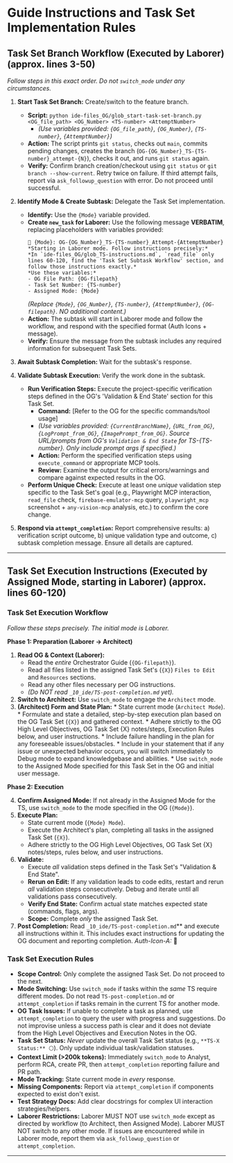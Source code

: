 # Guide Instructions and Task Set Implementation Rules



## Task Set Branch Workflow (Executed by Laborer) (approx. lines 3-50)

*Follow steps in this exact order. Do not `switch_mode` under any circumstances.*

1.  **Start Task Set Branch:** Create/switch to the feature branch.
    *   **Script:** `python ide-files_OG/glob_start-task-set-branch.py <OG_file_path> <OG_Number> <TS-number> <AttemptNumber>`
        *   *(Use variables provided: `{OG_file_path}`, `{OG_Number}`, `{TS-number}`, `{AttemptNumber}`)*
    *   **Action:** The script prints `git status`, checks out `main`, commits pending changes, creates the branch (`OG-{OG_Number}_TS-{TS-number}_attempt-{N}`), checks it out, and runs `git status` again.
    *   **Verify:** Confirm branch creation/checkout using `git status` or `git branch --show-current`. Retry twice on failure. If third attempt fails, report via `ask_followup_question` with error. Do not proceed until successful.

2.  **Identify Mode & Create Subtask:** Delegate the Task Set implementation.
    *   **Identify:** Use the `{Mode}` variable provided.
    *   **Create `new_task` for Laborer:** Use the following message **VERBATIM**, replacing placeholders with variables provided:
        ```
        🌿 {Mode}: OG-{OG_Number}_TS-{TS-number}_Attempt-{AttemptNumber}
        *Starting in Laborer mode. Follow instructions precisely:*
        *In `ide-files_OG/glob_TS-instructions.md`, `read_file` only lines 60-120, find the 'Task Set Subtask Workflow' section, and follow those instructions exactly.*
        *Use these variables:*
        - OG File Path: {OG-filepath}
        - Task Set Number: {TS-number}
        - Assigned Mode: {Mode}
        ```
        *(Replace `{Mode}`, `{OG_Number}`, `{TS-number}`, `{AttemptNumber}`, `{OG-filepath}`. NO additional content.)*
    *   **Action:** The subtask will start in Laborer mode and follow the workflow, and respond with the specified format (Auth Icons + message).
    *   **Verify:** Ensure the message from the subtask includes any required information for subsequent Task Sets.

3.  **Await Subtask Completion:** Wait for the subtask's response.

4.  **Validate Subtask Execution:** Verify the work done in the subtask.
    *   **Run Verification Steps:** Execute the project-specific verification steps defined in the OG's 'Validation & End State' section for this Task Set.
        *   **Command:** [Refer to the OG for the specific commands/tool usage]
        *   *(Use variables provided: `{CurrentBranchName}`, `{URL_from_OG}`, `{LogPrompt_from_OG}`, `{ImagePrompt_from_OG}`. Source URL/prompts from OG's `Validation & End State` for TS-{TS-number}. Only include prompt args if specified.)*
        *   **Action:** Perform the specified verification steps using `execute_command` or appropriate MCP tools.
        *   **Review:** Examine the output for critical errors/warnings and compare against expected results in the OG.
    *   **Perform Unique Check:** Execute at least one *unique* validation step specific to the Task Set's goal (e.g., Playwright MCP interaction, `read_file` check, `firebase-emulator-mcp` query, `playwright_mcp` screenshot + `any-vision-mcp` analysis, etc.) to confirm the core change.

5.  **Respond via `attempt_completion`:** Report comprehensive results: a) verification script outcome, b) unique validation type and outcome, c) subtask completion message. Ensure all details are captured.
-- -- --


























## Task Set Execution Instructions (Executed by Assigned Mode, starting in Laborer) (approx. lines 60-120)

### Task Set Execution Workflow
*Follow these steps precisely. The initial mode is Laborer.*

**Phase 1: Preparation (Laborer -> Architect)**

1.  **Read OG & Context (Laborer):**
    *   Read the *entire* Orchestrator Guide (`{OG-filepath}`).
    *   Read all files listed in the assigned Task Set's (`{X}`) `Files to Edit` and `Resources` sections.
    *   Read any other files necessary per OG instructions.
    *   *(Do NOT read `_10_ide/TS-post-completion.md` yet).*
2.  **Switch to Architect:** Use `switch_mode` to engage the `Architect` mode.
3.  **(Architect) Form and State Plan:** 
        *   State current mode (`Architect Mode`).
        *   Formulate and state a detailed, step-by-step execution plan based on the OG Task Set (`{X}`) and gathered context. 
            *   Adhere strictly to the OG High Level Objectives, OG Task Set {X} notes/steps, Execution Rules below, and user instructions.
            *   Include failure handling in the plan for any foreseeable issues/obstacles.
            *   Include in your statement that if any issue or unexpected behavior occurs, you will switch immediately to Debug mode to expand knowledgebase and abilities.
        *   Use `switch_mode` to the Assigned Mode specified for this Task Set in the OG and initial user message. 


**Phase 2: Execution**

4.  **Confirm Assigned Mode:** If not already in the Assigned Mode for the TS, use `switch_mode` to the mode specified in the OG (`{Mode}`).
5.  **Execute Plan:**
    *   State current mode (`{Mode} Mode`).
    *   Execute the Architect's plan, completing all tasks in the assigned Task Set (`{X}`). 
    *   Adhere strictly to the OG High Level Objectives, OG Task Set {X} notes/steps, rules below, and user instructions.
6.  **Validate:**
    *   Execute *all* validation steps defined in the Task Set's "Validation & End State".
    *   **Rerun on Edit:** If any validation leads to code edits, restart and rerun *all* validation steps consecutively. Debug and iterate until all validations pass consecutively.
    *   **Verify End State:** Confirm actual state matches expected state (commands, flags, args).
    *   **Scope:** Complete *only* the assigned Task Set.
7.  **Post Completion:** Read `_10_ide/TS-post-completion.md`** and execute all instructions within it. This includes exact instructions for updating the OG document and reporting completion.  *Auth-Icon-A:* 🦘


### Task Set Execution Rules

*   **Scope Control:** Only complete the assigned Task Set. Do not proceed to the next.
*   **Mode Switching:** Use `switch_mode` if tasks within the *same* TS require different modes. Do not read `TS-post-completion.md` or `attempt_completion` if tasks remain in the current TS for another mode.
*   **OG Task Issues:** If unable to complete a task as planned, use `attempt_completion` to query the user with progress and suggestions. Do not improvise unless a success path is clear and it does not deviate from the High Level Objectives and Execution Notes in the OG.
*   **Task Set Status:** *Never* update the overall Task Set status (e.g., `**TS-X Status:** ⚪`). Only update individual task/validation statuses.
*   **Context Limit (>200k tokens):** Immediately `switch_mode` to Analyst, perform RCA, create PR, then `attempt_completion` reporting failure and PR path.
*   **Mode Tracking:** State current mode in *every* response.
*   **Missing Components:** Report via `attempt_completion` if components expected to exist don't exist.
*   **Test Strategy Docs:** Add clear docstrings for complex UI interaction strategies/helpers.
*   **Laborer Restrictions:** Laborer MUST NOT use `switch_mode` except as directed by workflow (to Architect, then Assigned Mode). Laborer MUST NOT switch to any other mode. If issues are encountered while in Laborer mode, report them via `ask_followup_question` or `attempt_completion`. 
-- -- --
